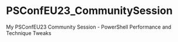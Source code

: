 # PSConfEU23_CommunitySession
My PSConfEU23 Community Session - PowerShell Performance and Technique Tweaks
